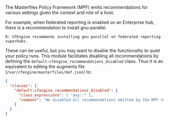 The Masterfiles Policy Framework (MPF) emits recommendations for various settings given the context and role of a host.

For example, when federated reporting is enabled on an Enterprise hub, there is a recommendation to install gnu-parallel.

```
R: CFEngine recommends installing gnu parallel on federated reporting superhubs.
```

These can be useful, but you may want to disable the functionality to quiet your policy runs. This module facilitates disabling all recommendations by defining the `default:cfengine_recommendations_disabled` class. Thus it is an equivalent to editing the augments file (`/var/cfengine/masterfiles/def.json`) to:

```json
{
  "classes": {
    "default:cfengine_recommendations_disabled": {
      "class_expressions": [ "any::" ],
      "comment": "We disabled all recommendations emitted by the MPF to quiet policy output."
    }
  }
}
```
